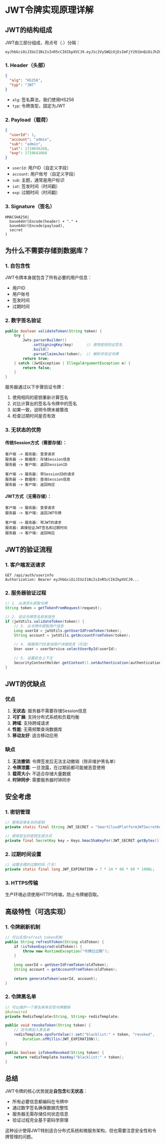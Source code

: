 # JWT令牌实现原理详解

## JWT的结构组成

JWT由三部分组成，用点号（.）分隔：

```
eyJhbGciOiJIUzI1NiIsInR5cCI6IkpXVCJ9.eyJ1c2VySWQiOjEsImFjY291bnQiOiJhZG1pbiIsInN1YiI6ImFkbWluIiwiaWF0IjoxNzE5MDM2MjY4LCJleHAiOjE3MTk2NDEwNjh9.K9PqJoJYw7CQZ3HqxgJZKQtXKQqGqGJCKYMzRxKQqGq
```

### 1. Header（头部）
```json
{
  "alg": "HS256",
  "typ": "JWT"
}
```
- `alg`: 签名算法，我们使用HS256
- `typ`: 令牌类型，固定为JWT

### 2. Payload（载荷）
```json
{
  "userId": 1,
  "account": "admin",
  "sub": "admin",
  "iat": 1719036268,
  "exp": 1719641068
}
```
- `userId`: 用户ID（自定义字段）
- `account`: 用户账号（自定义字段）
- `sub`: 主题，通常是用户标识
- `iat`: 签发时间（时间戳）
- `exp`: 过期时间（时间戳）

### 3. Signature（签名）
```
HMACSHA256(
  base64UrlEncode(header) + "." +
  base64UrlEncode(payload),
  secret
)
```

## 为什么不需要存储到数据库？

### 1. **自包含性**
JWT令牌本身就包含了所有必要的用户信息：
- 用户ID
- 用户账号
- 签发时间
- 过期时间

### 2. **数字签名验证**
```java
public boolean validateToken(String token) {
    try {
        Jwts.parserBuilder()
            .setSigningKey(key)      // 使用密钥验证签名
            .build()
            .parseClaimsJws(token);  // 解析并验证令牌
        return true;
    } catch (JwtException | IllegalArgumentException e) {
        return false;
    }
}
```

服务器通过以下步骤验证令牌：
1. 使用相同的密钥重新计算签名
2. 对比计算出的签名与令牌中的签名
3. 如果一致，说明令牌未被篡改
4. 检查过期时间是否有效

### 3. **无状态的优势**

#### 传统Session方式（需要存储）：
```
客户端 -> 服务器: 登录请求
服务器 -> 数据库: 存储Session信息
服务器 -> 客户端: 返回SessionID

客户端 -> 服务器: 带SessionID的请求
服务器 -> 数据库: 查询Session信息
服务器 -> 客户端: 返回响应
```

#### JWT方式（无需存储）：
```
客户端 -> 服务器: 登录请求
服务器 -> 客户端: 返回JWT令牌

客户端 -> 服务器: 带JWT的请求
服务器: 直接验证JWT签名和过期时间
服务器 -> 客户端: 返回响应
```

## JWT的验证流程

### 1. 客户端发送请求
```http
GET /api/auth/userinfo
Authorization: Bearer eyJhbGciOiJIUzI1NiIsInR5cCI6IkpXVCJ9...
```

### 2. 服务器验证过程
```java
// 1. 从请求头获取令牌
String token = getTokenFromRequest(request);

// 2. 验证令牌签名和有效性
if (jwtUtils.validateToken(token)) {
    // 3. 从令牌中提取用户信息
    Long userId = jwtUtils.getUserIdFromToken(token);
    String account = jwtUtils.getAccountFromToken(token);
    
    // 4. 根据用户ID查询用户详细信息（可选）
    User user = userService.selectUserById(userId);
    
    // 5. 设置安全上下文
    SecurityContextHolder.getContext().setAuthentication(authentication);
}
```

## JWT的优缺点

### 优点
1. **无状态**: 服务器不需要存储Session信息
2. **可扩展**: 支持分布式系统和负载均衡
3. **跨域**: 支持跨域请求
4. **性能**: 无需频繁查询数据库
5. **移动友好**: 适合移动应用

### 缺点
1. **无法撤销**: 令牌签发后无法主动撤销（除非维护黑名单）
2. **令牌泄露**: 一旦泄露，在过期前都可能被恶意使用
3. **载荷大小**: 不适合存储大量数据
4. **时钟同步**: 需要服务器时钟同步

## 安全考虑

### 1. 密钥管理
```java
// 使用足够复杂的密钥
private static final String JWT_SECRET = "SmartCloudPlatformJWTSecretKeyForUserAuthentication2024";

// 使用安全的密钥生成方式
private final SecretKey key = Keys.hmacShaKeyFor(JWT_SECRET.getBytes());
```

### 2. 过期时间设置
```java
// 设置合理的过期时间（7天）
private static final long JWT_EXPIRATION = 7 * 24 * 60 * 60 * 1000L;
```

### 3. HTTPS传输
生产环境必须使用HTTPS传输，防止令牌被窃取。

## 高级特性（可选实现）

### 1. 令牌刷新机制
```java
// 可以实现refresh token机制
public String refreshToken(String oldToken) {
    if (isTokenExpired(oldToken)) {
        throw new RuntimeException("令牌已过期");
    }
    
    Long userId = getUserIdFromToken(oldToken);
    String account = getAccountFromToken(oldToken);
    
    return generateToken(userId, account);
}
```

### 2. 令牌黑名单
```java
// 可以维护一个黑名单来实现令牌撤销
@Autowired
private RedisTemplate<String, String> redisTemplate;

public void revokeToken(String token) {
    // 将令牌加入黑名单
    redisTemplate.opsForValue().set("blacklist:" + token, "revoked", 
        Duration.ofMillis(JWT_EXPIRATION));
}

public boolean isTokenRevoked(String token) {
    return redisTemplate.hasKey("blacklist:" + token);
}
```

## 总结

JWT令牌的核心优势就是**自包含**和**无状态**：
- 所有必要信息都编码在令牌中
- 通过数字签名确保数据完整性
- 服务器无需存储任何状态信息
- 验证过程完全基于密码学原理

这种设计使得JWT特别适合分布式系统和微服务架构，但也需要注意安全性和令牌管理的问题。 
